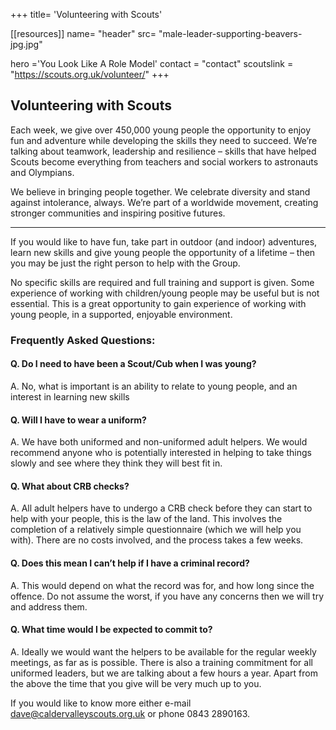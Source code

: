 +++
title= 'Volunteering with Scouts'

[[resources]]
  name= "header"
  src= "male-leader-supporting-beavers-jpg.jpg"
  
hero ='You Look Like A Role Model'
contact = "contact"
scoutslink = "https://scouts.org.uk/volunteer/"
+++

## Volunteering with Scouts

Each week, we give over 450,000 young people the opportunity to enjoy fun and adventure while developing the skills they need to succeed. We’re talking about teamwork, leadership and resilience – skills that have helped Scouts become everything from teachers and social workers to astronauts and Olympians.

We believe in bringing people together. We celebrate diversity and stand against intolerance, always. We’re part of a worldwide movement, creating stronger communities and inspiring positive futures.

---

If you would like to have fun, take part in outdoor (and indoor) adventures, learn new skills and give young people the opportunity of a lifetime – then you may be just the right person to help with the Group.

No specific skills are required and full training and support is given. Some experience of working with children/young people may be useful but is not essential. This is a great opportunity to gain experience of working with young people, in a supported, enjoyable environment.
### Frequently Asked Questions:

#### Q. Do I need to have been a Scout/Cub when I was young?
A. No, what is important is an ability to relate to young people, and an interest in learning new skills

#### Q. Will I have to wear a uniform?
A. We have both uniformed and non-uniformed adult helpers. We would recommend anyone who is potentially interested in helping to take things slowly and see where they think they will best fit in.

#### Q. What about CRB checks?
A. All adult helpers have to undergo a CRB check before they can start to help with your people, this is the law of the land. This involves the completion of a relatively simple questionnaire (which we will help you with). There are no costs involved, and the process takes a few weeks.

#### Q. Does this mean I can’t help if I have a criminal record?
A. This would depend on what the record was for, and how long since the offence. Do not assume the worst, if you have any concerns then we will try and address them.

#### Q. What time would I be expected to commit to?
A. Ideally we would want the helpers to be available for the regular weekly meetings, as far as is possible. There is also a training commitment for all uniformed leaders, but we are talking about a few hours a year. Apart from the above the time that you give will be very much up to you.

If you would like to know more either e-mail dave@caldervalleyscouts.org.uk or phone 0843 2890163.
